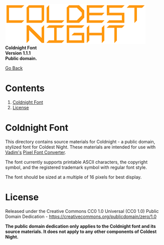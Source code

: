 ![Coldest Night logo.](../docs/header.png)  
__Coldnight Font__  
__Version 1.1.1__  
__Public domain.__

[Go Back](../readme.md)

# Contents
1. [Coldnight Font](#coldnight-font)
2. [License](#license)

# Coldnight Font
This directory contains source materials for Coldnight - a public domain,
stylized font for Coldest Night. These materials are intended for use with
[Vadim's](https://twitter.com/yellowafterlife)
[Pixel Font Converter](https://yal.cc/r/20/pixelfont).

The font currently supports printable ASCII characters, the copyright symbol,
and the registered trademark symbol with regular font style.

The font should be sized at a multiple of 16 pixels for best display.

# License
Released under the Creative Commons CC0 1.0 Universal (CC0 1.0) Public Domain
Dedication - https://creativecommons.org/publicdomain/zero/1.0

__The public domain dedication only applies to the Coldnight font and its
source materials. It does not apply to any other components of Coldest Night.__
